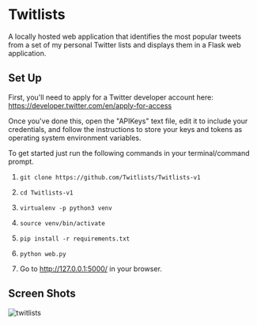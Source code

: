 # Twitlists

A locally hosted web application that identifies the most popular tweets from a set of my personal Twitter lists and displays them in a Flask web application.


## **Set Up**

First, you'll need to apply for a Twitter developer account here: https://developer.twitter.com/en/apply-for-access

Once you've done this, open the "APIKeys" text file,  edit it to include your credentials, and follow the instructions to store your keys and tokens as operating system environment variables. 

To get started just run the following commands in your terminal/command prompt.

1. `git clone https://github.com/Twitlists/Twitlists-v1` 

2. `cd Twitlists-v1`

2. `virtualenv -p python3 venv`
	
3. `source venv/bin/activate`

4. `pip install -r requirements.txt`

5. `python web.py`

6.  Go to http://127.0.0.1:5000/  in your browser.

## **Screen Shots**
![twitlists](https://user-images.githubusercontent.com/5001385/96349485-db7b5880-1064-11eb-8588-a09810959854.png)



